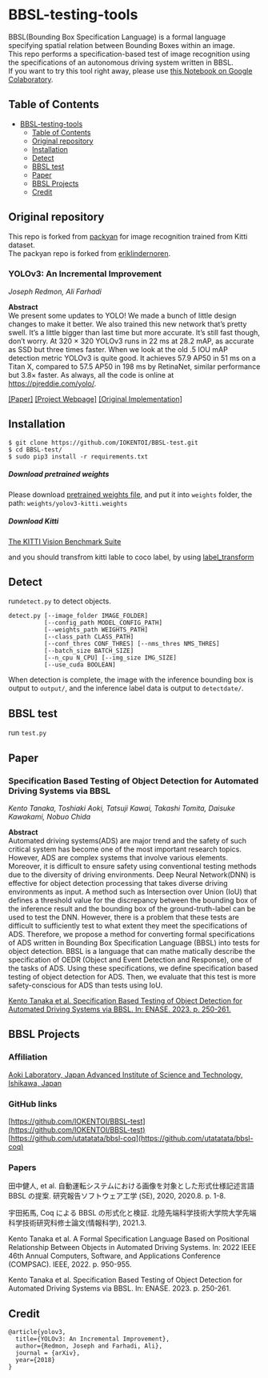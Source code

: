 # BBSL-testing-tools
BBSL(Bounding Box Specification Language) is a formal language specifying spatial relation between Bounding Boxes within an image.<br>
This repo performs a specification-based test of image recognition using the specifications of an autonomous driving system written in BBSL.<br>
If you want to try this tool right away, please use [this Notebook on Google Colaboratory](https://colab.research.google.com/drive/1gmMV2YdmlElOjn9Ud4lRGZ1QOs3QoRth?usp=sharing).

## Table of Contents
- [BBSL-testing-tools](#bbsl-testing-tools)
  * [Table of Contents](#table-of-contents)
  * [Original repository](#original-repository)
  * [Installation](#installation)
  * [Detect](#detect)
  * [BBSL test](#bbsl-test)
  * [Paper](#paper)
  * [BBSL Projects](#bbsl-projects)
  * [Credit](#credit)


## Original repository
This repo is forked from [packyan](https://github.com/packyan/PyTorch-YOLOv3-kitti) for image recognition trained from Kitti dataset.<br>
The packyan repo is forked from [eriklindernoren](https://github.com/eriklindernoren/PyTorch-YOLOv3).

### YOLOv3: An Incremental Improvement
_Joseph Redmon, Ali Farhadi_ <br>

**Abstract** <br>
We present some updates to YOLO! We made a bunch
of little design changes to make it better. We also trained
this new network that’s pretty swell. It’s a little bigger than
last time but more accurate. It’s still fast though, don’t
worry. At 320 × 320 YOLOv3 runs in 22 ms at 28.2 mAP,
as accurate as SSD but three times faster. When we look
at the old .5 IOU mAP detection metric YOLOv3 is quite
good. It achieves 57.9 AP50 in 51 ms on a Titan X, compared
to 57.5 AP50 in 198 ms by RetinaNet, similar performance
but 3.8× faster. As always, all the code is online at
https://pjreddie.com/yolo/.

[[Paper]](https://pjreddie.com/media/files/papers/YOLOv3.pdf) [[Project Webpage]](https://pjreddie.com/darknet/yolo/) [[Original Implementation]](https://github.com/pjreddie/darknet)

## Installation
    $ git clone https://github.com/IOKENTOI/BBSL-test.git
    $ cd BBSL-test/
    $ sudo pip3 install -r requirements.txt


##### Download pretrained weights

 Please download [pretrained weights file](https://drive.google.com/file/d/1BRJDDCMRXdQdQs6-x-3PmlzcEuT9wxJV/view?usp=sharing), and put it into `weights` folder, the path:
`weights/yolov3-kitti.weights`

##### Download Kitti 

[The KITTI Vision Benchmark Suite](http://www.cvlibs.net/datasets/kitti/eval_object.php)

and you should transfrom kitti lable to coco label, by using [label_transform](label_transform/README.md)

## Detect

run`detect.py` to detect objects.

    detect.py [--image_folder IMAGE_FOLDER]
              [--config_path MODEL_CONFIG_PATH]
              [--weights_path WEIGHTS_PATH]
              [--class_path CLASS_PATH]
              [--conf_thres CONF_THRES] [--nms_thres NMS_THRES]
              [--batch_size BATCH_SIZE]
              [--n_cpu N_CPU] [--img_size IMG_SIZE]
              [--use_cuda BOOLEAN]

When detection is complete, the image with the inference bounding box is output to `output/`, and the inference label data is output to `detectdate/`.

## BBSL test

run `test.py`

## Paper
### Specification Based Testing of Object Detection for Automated Driving Systems via BBSL
_Kento Tanaka, Toshiaki Aoki, Tatsuji Kawai, Takashi Tomita, Daisuke Kawakami, Nobuo Chida<br>_

**Abstract** <br>
Automated driving systems(ADS) are major trend and the safety of such critical system has become one of the most important research topics. However, ADS are complex systems that involve various elements. Moreover, it is difficult to ensure safety using conventional testing methods due to the diversity of driving environments. Deep Neural Network(DNN) is effective for object detection processing that takes diverse driving environments as input. A method such as Intersection over Union (IoU) that defines a threshold value for the discrepancy between the bounding box of the inference result and the bounding box of the ground-truth-label can be used to test the DNN. However, there is a problem that these tests are difficult to sufficiently test to what extent they meet the specifications of ADS. Therefore, we propose a method for converting formal specifications of ADS written in Bounding Box Specification Language (BBSL) into tests for object detection. BBSL is a language that can mathe matically describe the specification of OEDR (Object and Event Detection and Response), one of the tasks of ADS. Using these specifications, we define specification based testing of object detection for ADS. Then, we evaluate that this test is more safety-conscious for ADS than tests using IoU.

[Kento Tanaka et al. Specification Based Testing of Object Detection for Automated Driving Systems via BBSL. In: ENASE. 2023. p. 250-261.](https://www.scitepress.org/Papers/2023/119974/119974.pdf)

## BBSL Projects

### Affiliation
[Aoki Laboratory, Japan Advanced Institute of Science and Technology, Ishikawa, Japan](https://www.jaist.ac.jp/is/labs/aoki-lab/en/)

### GitHub links
[https://github.com/IOKENTOI/BBSL-test](https://github.com/IOKENTOI/BBSL-test)<br>
[https://github.com/utatatata/bbsl-coq](https://github.com/utatatata/bbsl-coq)

### Papers
田中健人, et al. 自動運転システムにおける画像を対象とした形式仕様記述言語 BBSL の提案. 研究報告ソフトウェア工学 (SE), 2020, 2020.8. p. 1-8.


宇田拓馬, Coq による BBSL の形式化と検証. 北陸先端科学技術大学院大学先端科学技術研究科修士論文(情報科学), 2021.3.

Kento Tanaka et al. A Formal Specification Language Based on Positional Relationship Between Objects in Automated Driving Systems. In: 2022 IEEE 46th Annual Computers, Software, and Applications Conference (COMPSAC). IEEE, 2022. p. 950-955.

Kento Tanaka et al. Specification Based Testing of Object Detection for Automated Driving Systems via BBSL. In: ENASE. 2023. p. 250-261.


## Credit
```
@article{yolov3,
  title={YOLOv3: An Incremental Improvement},
  author={Redmon, Joseph and Farhadi, Ali},
  journal = {arXiv},
  year={2018}
}
```
